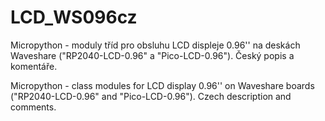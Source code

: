 # LCD_WS096cz
Micropython - moduly tříd pro obsluhu LCD displeje 0.96'' na deskách Waveshare ("RP2040-LCD-0.96" a "Pico-LCD-0.96"). Český popis a komentáře.



Micropython - class modules for LCD display 0.96'' on Waveshare boards ("RP2040-LCD-0.96" and "Pico-LCD-0.96"). Czech description and comments.
